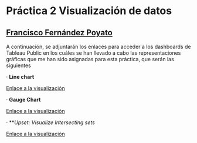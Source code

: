 # Práctica 2 Visualización de datos

## [Francisco Fernández Poyato](https://public.tableau.com/app/profile/francisco.fern.ndez.poyato2688)

A continuación, se adjuntarán los enlaces para acceder a los dashboards de Tableau Public en los cuáles se han llevado a cabo las representaciones gráficas que me han sido asignadas para esta práctica, que serán las siguientes



· **Line chart**

[Enlace a la visualización](https://public.tableau.com/app/profile/francisco.fern.ndez.poyato2688/viz/Covid19_16696740970910/Dashboard1)


· **Gauge Chart**

[Enlace a la visualización](https://public.tableau.com/app/profile/francisco.fern.ndez.poyato2688/viz/Gaugue/Hoja1)


· ***Upset: Visualize Intersecting sets*

[Enlace a la visualización](https://public.tableau.com/app/profile/francisco.fern.ndez.poyato2688/viz/Upset/Dashboard1)

